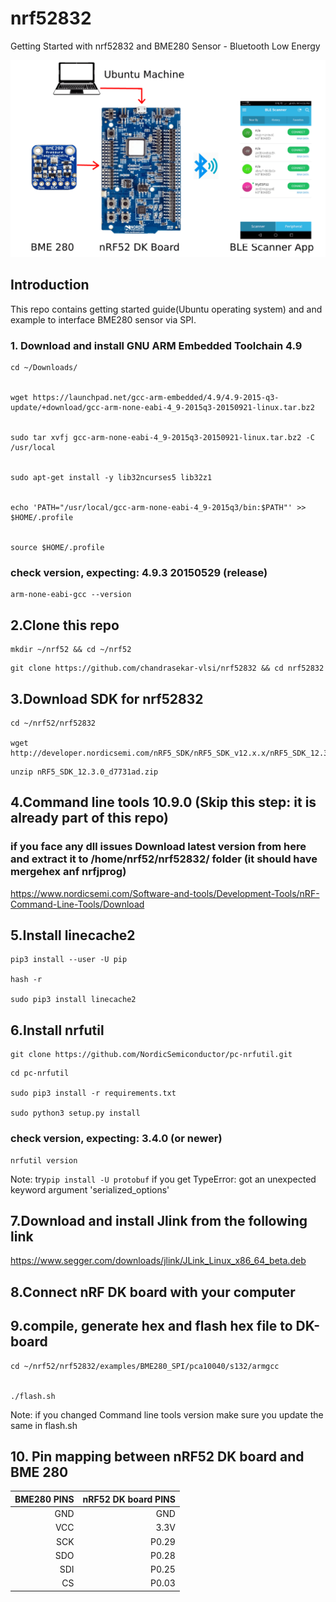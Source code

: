 # nrf52832
Getting Started with nrf52832 and BME280 Sensor - Bluetooth Low Energy 

[![](https://github.com/chandrasekar-vlsi/nrf52832/blob/master/banner.png)](http://nordicsemi.com)

## Introduction

This repo contains getting started guide(Ubuntu operating system) and and example to interface BME280 sensor via SPI. 


### 1. Download and install GNU ARM Embedded Toolchain 4.9

```
cd ~/Downloads/


wget https://launchpad.net/gcc-arm-embedded/4.9/4.9-2015-q3-update/+download/gcc-arm-none-eabi-4_9-2015q3-20150921-linux.tar.bz2


sudo tar xvfj gcc-arm-none-eabi-4_9-2015q3-20150921-linux.tar.bz2 -C /usr/local


sudo apt-get install -y lib32ncurses5 lib32z1


echo 'PATH="/usr/local/gcc-arm-none-eabi-4_9-2015q3/bin:$PATH"' >> $HOME/.profile


source $HOME/.profile
```

### check version, expecting: 4.9.3 20150529 (release)

```
arm-none-eabi-gcc --version
```

## 2.Clone this repo

```
mkdir ~/nrf52 && cd ~/nrf52
```

```
git clone https://github.com/chandrasekar-vlsi/nrf52832 && cd nrf52832
```

## 3.Download SDK for nrf52832

```
cd ~/nrf52/nrf52832

wget http://developer.nordicsemi.com/nRF5_SDK/nRF5_SDK_v12.x.x/nRF5_SDK_12.3.0_d7731ad.zip
```

```
unzip nRF5_SDK_12.3.0_d7731ad.zip
```

## 4.Command line tools 10.9.0 (Skip this step: it is already part of this repo)
### if you face any dll issues Download latest version from here and extract it to /home/nrf52/nrf52832/ folder (it should have mergehex anf nrfjprog)

https://www.nordicsemi.com/Software-and-tools/Development-Tools/nRF-Command-Line-Tools/Download


## 5.Install linecache2
```
pip3 install --user -U pip

hash -r

sudo pip3 install linecache2
```

## 6.Install nrfutil

```
git clone https://github.com/NordicSemiconductor/pc-nrfutil.git
```

```
cd pc-nrfutil

sudo pip3 install -r requirements.txt

sudo python3 setup.py install
```

### check version, expecting: 3.4.0 (or newer)

```
nrfutil version
```
Note: try`pip install -U protobuf` if you get TypeError: got an unexpected keyword argument 'serialized_options'

## 7.Download and install Jlink from the following link

https://www.segger.com/downloads/jlink/JLink_Linux_x86_64_beta.deb


## 8.Connect nRF DK board with your computer

## 9.compile, generate hex and flash hex file to DK-board

```
cd ~/nrf52/nrf52832/examples/BME280_SPI/pca10040/s132/armgcc


./flash.sh
```
Note: if you changed Command line tools version make sure you update the same in flash.sh

## 10. Pin mapping between nRF52 DK board and BME 280


| BME280 PINS   |  nRF52 DK board PINS   |
|--------------:|-----------------------:|
| GND           |  GND                   |
| VCC           | 3.3V                   |
| SCK           | P0.29                  |
| SDO           | P0.28                  |
| SDI           | P0.25                  |
| CS            | P0.03                  |
